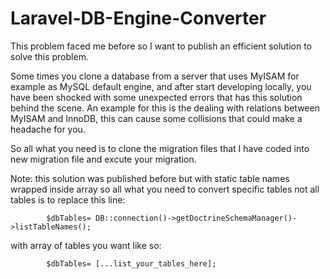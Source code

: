 # Laravel-DB-Engine-Converter

This problem faced me before so I want to publish an efficient solution to solve this problem.

Some times you clone a database from a server that uses MyISAM for example as MySQL default engine, and after start developing locally, you have been shocked with some unexpected errors that has this solution behind the scene.
An example for this is the dealing with relations between MyISAM and InnoDB, this can cause some collisions that could make a headache for you.

So all what you need is to clone the migration files that I have coded into new migration file and excute your migration.

Note: this solution was published before but with static table names wrapped inside array so all what you need to convert specific tables not all tables is to replace this line:

```
        $dbTables= DB::connection()->getDoctrineSchemaManager()->listTableNames();
```

with array of tables you want like so:

```
        $dbTables= [...list_your_tables_here];
```
